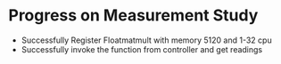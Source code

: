 # Progress on Measurement Study
- Successfully Register Floatmatmult with memory 5120 and 1-32 cpu
- Successfully invoke the function from controller and get readings